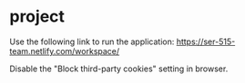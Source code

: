 # project

Use the following link to run the application: https://ser-515-team.netlify.com/workspace/

Disable the "Block third-party cookies" setting in browser.
